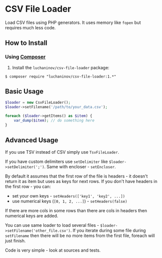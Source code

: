 CSV File Loader
===============

Load CSV files using PHP generators. It uses memory like `fopen` but requires much less code.

How to Install
--------------

### Using [Composer](http://getcomposer.org/)

1.  Install the `luchaninov/csv-file-loader` package:

```shell
$ composer require "luchaninov/csv-file-loader:1.*"
```

Basic Usage
-----------

```php
$loader = new CsvFileLoader();
$loader->setFilename('/path/to/your_data.csv');

foreach ($loader->getItems() as $item) {
    var_dump($item); // do something here
}
```

Advanced Usage
--------------

If you use TSV instead of CSV simply use `TsvFileLoader`.

If you have custom delimiters use `setDelimiter` like `$loader->setDelimiter(';')`. Same with encloser - `setEncloser`.

By default it assumes that the first row of the file is headers - it doesn't return it as item but uses as keys for next rows.
If you don't have headers in the first row - you can:
- set your own keys - `setHeaders(['key1', 'key2', ...])`
- use numerical keys (`[0, 1, 2, ...]`) - `setHeaders(false)`

If there are more cols in some rows than there are cols in headers then numerical keys are added.

You can use same loader to load several files - `$loader->setFilename('other_file.csv')`. If you iterate during some file during
`setFilename` then there will be no more items from the first file, foreach will just finish.

Code is very simple - look at sources and tests.
